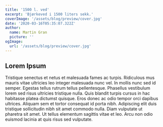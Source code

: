 ```yaml
---
title: '1500 l. ved'
excerpt: 'Bjørkeved i 1500 liters sekk.'
coverImage: '/assets/blog/preview/cover.jpg'
date: '2020-03-16T05:35:07.322Z'
author:
  name: Martin Gran
  picture: ''
ogImage:
  url: '/assets/blog/preview/cover.jpg'
---
```


## Lorem Ipsum

Tristique senectus et netus et malesuada fames ac turpis. Ridiculous mus mauris vitae ultricies leo integer malesuada nunc vel. In mollis nunc sed id semper. Egestas tellus rutrum tellus pellentesque. Phasellus vestibulum lorem sed risus ultricies tristique nulla. Quis blandit turpis cursus in hac habitasse platea dictumst quisque. Eros donec ac odio tempor orci dapibus ultrices. Aliquam sem et tortor consequat id porta nibh. Adipiscing elit duis tristique sollicitudin nibh sit amet commodo nulla. Diam vulputate ut pharetra sit amet. Ut tellus elementum sagittis vitae et leo. Arcu non odio euismod lacinia at quis risus sed vulputate.
